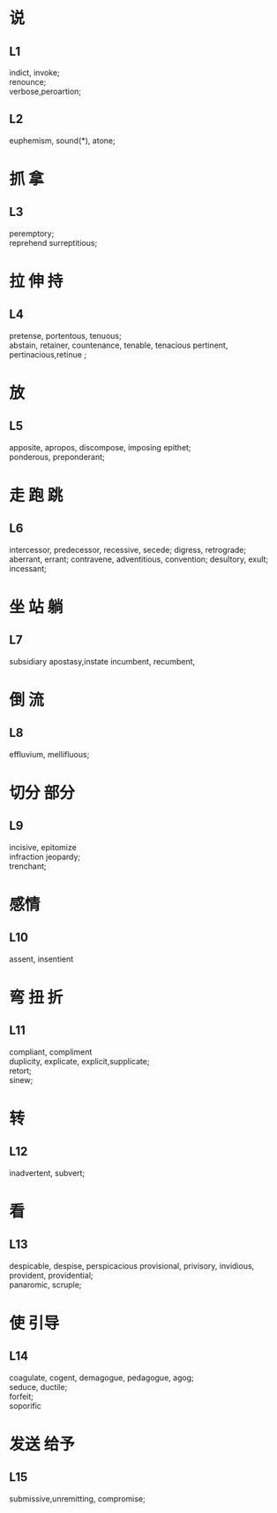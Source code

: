 # 说
## L1
indict, invoke;  
renounce;  
verbose,peroartion;  

## L2 
euphemism, sound(*), atone;  

# 抓 拿
## L3  
peremptory;  
reprehend
surreptitious;

# 拉 伸 持 
## L4
pretense, portentous, tenuous;  
abstain, retainer, countenance, tenable, tenacious pertinent, pertinacious,retinue ;  

# 放
## L5
apposite, apropos, discompose, imposing
epithet;  
ponderous, preponderant;    

# 走 跑 跳
## L6
intercessor, predecessor, recessive,  secede;
digress, retrograde;  
aberrant, errant;
contravene, adventitious, convention;
desultory, exult;
incessant;

# 坐 站 躺
## L7
subsidiary 
apostasy,instate
incumbent, recumbent,

# 倒 流
## L8
effluvium, mellifluous;  

# 切分 部分
## L9
incisive, epitomize  
infraction
jeopardy;  
trenchant;  

# 感情
## L10
assent, insentient

# 弯 扭 折
## L11
compliant, compliment  
duplicity, explicate, explicit,supplicate;   
retort;  
sinew;    

# 转
## L12
inadvertent, subvert;   


# 看
## L13
despicable, despise, perspicacious
provisional, privisory, invidious, provident, providential;  
panaromic, scruple;  

# 使 引导
## L14
coagulate, cogent, demagogue, pedagogue, agog;  
seduce, ductile;  
forfeit;  
soporific  

# 发送 给予
## L15
submissive,unremitting, compromise;   
